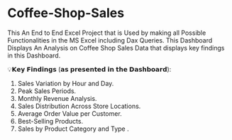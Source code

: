 # Coffee-Shop-Sales
This An End to End Excel Project that is Used by making all Possible Functionalities in the MS Excel including Dax Queries.
This Dashboard Displays An Analysis on Coffee Shop Sales Data that displays key findings in this Dashboard.

💡𝗞𝗲𝘆 𝗙𝗶𝗻𝗱𝗶𝗻𝗴𝘀 (𝗮𝘀 𝗽𝗿𝗲𝘀𝗲𝗻𝘁𝗲𝗱 𝗶𝗻 𝘁𝗵𝗲 𝗗𝗮𝘀𝗵𝗯𝗼𝗮𝗿𝗱):
1. Sales Variation by Hour and Day.
2. Peak Sales Periods.
3. Monthly Revenue Analysis. 
4. Sales Distribution Across Store Locations. 
5. Average Order Value per Customer. 
6. Best-Selling Products.
7. Sales by Product Category and Type .


